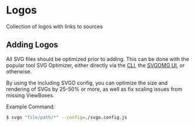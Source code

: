 # Logos

Collection of logos with links to sources


## Adding Logos

All SVG files should be optimized prior to adding. This can be done with the popular tool SVG Optimizer, either directly via the [CLI](https://github.com/svg/svgo), the [SVGOMG UI](https://jakearchibald.github.io/svgomg/), or otherwise.

By using the including SVGO config, you can optimize the size and rendering of SVGs by 25-50% or more, as well as fix scaling issues from missing ViewBoxes.

Example Command:

```bash
$ svgo "file/path/*" --config=./svgo.config.js
```
